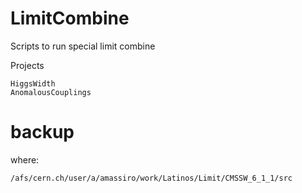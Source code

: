 LimitCombine
============

Scripts to run special limit combine


Projects

    HiggsWidth
    AnomalousCouplings





backup
====

where: 

    /afs/cern.ch/user/a/amassiro/work/Latinos/Limit/CMSSW_6_1_1/src
    
    
    
